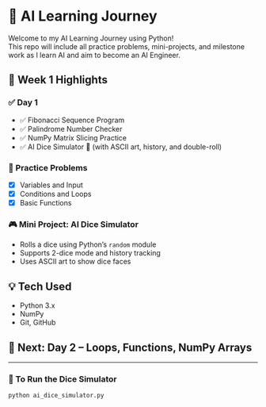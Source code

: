 # 🧠 AI Learning Journey

Welcome to my AI Learning Journey using Python!  
This repo will include all practice problems, mini-projects, and milestone work as I learn AI and aim to become an AI Engineer.

## 📅 Week 1 Highlights

### ✅ Day 1
- ✅ Fibonacci Sequence Program
- ✅ Palindrome Number Checker
- ✅ NumPy Matrix Slicing Practice
- ✅ AI Dice Simulator 🎲 (with ASCII art, history, and double-roll)

### 🧪 Practice Problems
- [x] Variables and Input
- [x] Conditions and Loops
- [x] Basic Functions

### 🎮 Mini Project: AI Dice Simulator
- Rolls a dice using Python’s `random` module
- Supports 2-dice mode and history tracking
- Uses ASCII art to show dice faces

## 💡 Tech Used
- Python 3.x
- NumPy
- Git, GitHub

## 🚀 Next: Day 2 – Loops, Functions, NumPy Arrays

---

### 📌 To Run the Dice Simulator

```bash
python ai_dice_simulator.py
